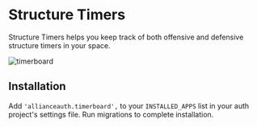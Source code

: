 # Structure Timers

Structure Timers helps you keep track of both offensive and defensive structure timers in your space.

![timerboard](/_static/images/features/apps/timerboard.png)

## Installation

Add `'allianceauth.timerboard',` to your `INSTALLED_APPS` list in your auth project's settings file. Run migrations to complete installation.
